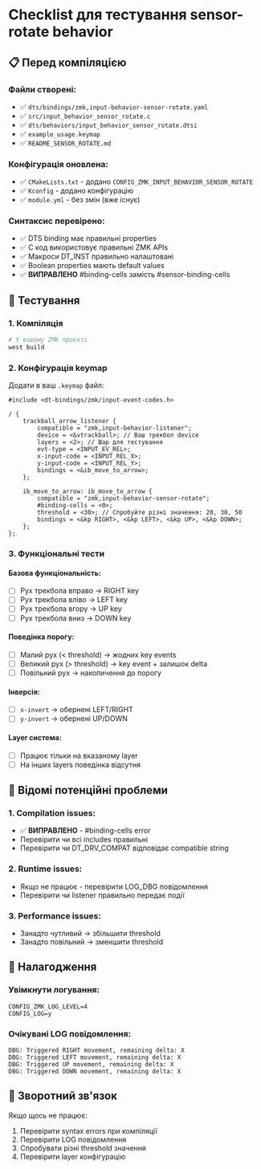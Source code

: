 # Checklist для тестування sensor-rotate behavior

## 📋 Перед компіляцією

### Файли створені:
- ✅ `dts/bindings/zmk,input-behavior-sensor-rotate.yaml`
- ✅ `src/input_behavior_sensor_rotate.c`
- ✅ `dts/behaviors/input_behavior_sensor_rotate.dtsi`
- ✅ `example_usage.keymap`
- ✅ `README_SENSOR_ROTATE.md`

### Конфігурація оновлена:
- ✅ `CMakeLists.txt` - додано `CONFIG_ZMK_INPUT_BEHAVIOR_SENSOR_ROTATE`
- ✅ `Kconfig` - додано конфігурацію
- ✅ `module.yml` - без змін (вже існує)

### Синтаксис перевірено:
- ✅ DTS binding має правильні properties
- ✅ C код використовує правильні ZMK APIs
- ✅ Макроси DT_INST правильно налаштовані
- ✅ Boolean properties мають default values
- ✅ **ВИПРАВЛЕНО** #binding-cells замість #sensor-binding-cells

## 🧪 Тестування

### 1. Компіляція
```bash
# У вашому ZMK проєкті
west build
```

### 2. Конфігурація keymap
Додати в ваш `.keymap` файл:

```dts
#include <dt-bindings/zmk/input-event-codes.h>

/ {
    trackball_arrow_listener {
        compatible = "zmk,input-behavior-listener";
        device = <&vtrackball>; // Ваш трекбол device
        layers = <2>; // Шар для тестування
        evt-type = <INPUT_EV_REL>;
        x-input-code = <INPUT_REL_X>;
        y-input-code = <INPUT_REL_Y>;
        bindings = <&ib_move_to_arrow>;
    };

    ib_move_to_arrow: ib_move_to_arrow {
        compatible = "zmk,input-behavior-sensor-rotate";
        #binding-cells = <0>;
        threshold = <30>; // Спробуйте різні значення: 20, 30, 50
        bindings = <&kp RIGHT>, <&kp LEFT>, <&kp UP>, <&kp DOWN>;
    };
};
```

### 3. Функціональні тести

#### Базова функціональність:
- [ ] Рух трекбола вправо → RIGHT key
- [ ] Рух трекбола вліво → LEFT key  
- [ ] Рух трекбола вгору → UP key
- [ ] Рух трекбола вниз → DOWN key

#### Поведінка порогу:
- [ ] Малий рух (< threshold) → жодних key events
- [ ] Великий рух (> threshold) → key event + залишок delta
- [ ] Повільний рух → накопичення до порогу

#### Інверсія:
- [ ] `x-invert` → обернені LEFT/RIGHT
- [ ] `y-invert` → обернені UP/DOWN

#### Layer система:
- [ ] Працює тільки на вказаному layer
- [ ] На інших layers поведінка відсутня

## 🐛 Відомі потенційні проблеми

### 1. Compilation issues:
- ✅ **ВИПРАВЛЕНО** - #binding-cells error
- Перевірити чи всі includes правильні
- Перевірити чи DT_DRV_COMPAT відповідає compatible string

### 2. Runtime issues:
- Якщо не працює - перевірити LOG_DBG повідомлення
- Перевірити чи listener правильно передає події

### 3. Performance issues:
- Занадто чутливий → збільшити threshold
- Занадто повільний → зменшити threshold

## 🔧 Налагодження

### Увімкнути логування:
```
CONFIG_ZMK_LOG_LEVEL=4
CONFIG_LOG=y
```

### Очікувані LOG повідомлення:
```
DBG: Triggered RIGHT movement, remaining delta: X
DBG: Triggered LEFT movement, remaining delta: X
DBG: Triggered UP movement, remaining delta: X
DBG: Triggered DOWN movement, remaining delta: X
```

## 📝 Зворотний зв'язок

Якщо щось не працює:
1. Перевірити syntax errors при компіляції
2. Перевірити LOG повідомлення
3. Спробувати різні threshold значення
4. Перевірити layer конфігурацію 